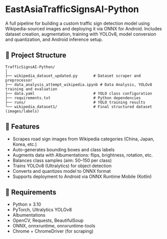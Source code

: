 # EastAsiaTrafficSignsAI-Python

A full pipeline for building a custom traffic sign detection model using Wikipedia-sourced images and deploying it via ONNX for Android. Includes dataset creation, augmentation, training with YOLOv8, model conversion and quantization, and Android inference setup.

## 📁 Project Structure

```
TrafficSignsAI-Python/
│
├── wikipedia_dataset_updated.py       # Dataset scraper and preprocessor
├── data_analysis_attempt_wikipedia.ipynb # Data Analysis, YOLOv8 training and evaluation
├── data.yaml                          # YOLO class configuration
├── requirements.txt                   # Python dependencies
├── runs/                              # YOLO training results
└── wikipedia_dataset1/                # Final structured dataset (images/labels)
```

## 🚀 Features

- Scrapes road sign images from Wikipedia categories (China, Japan, Korea, etc.)
- Auto-generates bounding boxes and class labels
- Augments data with Albumentations: flips, brightness, rotation, etc.
- Balances class samples (aim: 50–150 per class)
- Trains YOLOv8 (Ultralytics) for object detection
- Converts and quantizes model to ONNX format
- Supports deployment to Android via ONNX Runtime Mobile (Kotlin)

## 🧩 Requirements

- Python ≥ 3.10
- PyTorch, Ultralytics YOLOv8
- Albumentations
- OpenCV, Requests, BeautifulSoup
- ONNX, onnxruntime, onnxruntime-tools
- Chrome + ChromeDriver (for scraping)
